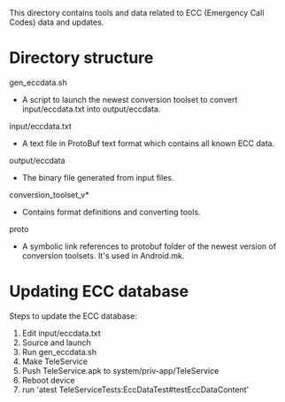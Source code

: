This directory contains tools and data related to ECC (Emergency Call Codes)
data and updates.

Directory structure
===================

gen_eccdata.sh
  - A script to launch the newest conversion toolset to convert
    input/eccdata.txt into output/eccdata.

input/eccdata.txt
  - A text file in ProtoBuf text format which contains all known ECC data.

output/eccdata
  - The binary file generated from input files.

conversion_toolset_v*
  - Contains format definitions and converting tools.

proto
  - A symbolic link references to protobuf folder of the newest version of
    conversion toolsets. It's used in Android.mk.

Updating ECC database
===================
Steps to update the ECC database:
1. Edit input/eccdata.txt
2. Source and launch
3. Run gen_eccdata.sh
4. Make TeleService
5. Push TeleService.apk to system/priv-app/TeleService
6. Reboot device
7. run 'atest TeleServiceTests:EccDataTest#testEccDataContent'

